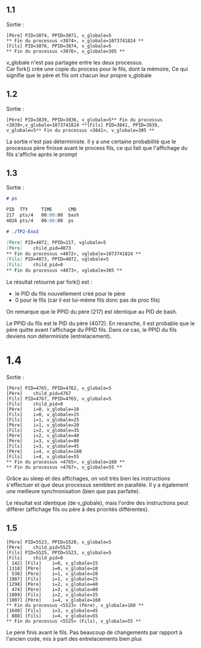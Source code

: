 
## 1.1

Sortie :

```
[Père] PID=3074, PPID=3071, v_globale=5
** Fin du processus <3074>, v_globale=1073741824 **
[Fils] PID=3076, PPID=3074, v_globale=5
** Fin du processus <3076>, v_globale=305 **
```

v_globale n'est pas partagée entre les deux processus.  
Car fork() crée une copie du process pour le fils, dont la mémoire, Ce qui signifie que le père et fils ont chacun leur propre v_globale

## 1.2

Sortie :

```
[Père] PID=3839, PPID=3836, v_globale=5** Fin du processus <3839>,v_globale=1073741824 **[Fils] PID=3841, PPID=3839, v_globale=5** Fin du processus <3841>, v_globale=305 **
```

La sortie n'est pas déterministe. Il y a une certaine probabilité que le
processus père finisse avant le process fils, ce qui fait que l'affichage
du fils s'affiche après le prompt

## 1.3

Sortie : 

```md
# ps

PID  TTY     TIME      CMD
217  pts/4   00:00:00  bash
4026 pts/4   00:00:00  ps

# ./TP2-Exo3

[Père] PID=4072, PPID=217, vglobale=5
[Père]    child_pid=4073
** Fin du processus <4072>, vglobale=1073741824 **
[Fils] PID=4073, PPID=4072, vglobale=5
[Fils]    child_pid=0
** Fin du processus <4073>, vglobale=305 **


```

Le résultat retourné par fork() est :
- le PID du fils nouvellement créé pour le père
- 0 pour le fils (car il est lui-même fils donc pas de proc fils)

On remarque que le PPID du père (217) est identique au PID de bash.

Le PPID du fils est le PID du père (4072). En revanche, il est probable que le père quitte avant l'affichage du PPID fils. Dans ce cas, le PPID du fils deviens non déterministe (entrelacement).

# 1.4

Sortie : 

```
[Père] PID=4765, PPID=4762, v_globale=5
[Père]    child_pid=4767
[Fils] PID=4767, PPID=4765, v_globale=5
[Fils]    child_pid=0
[Père]    i=0, v_globale=10
[Fils]    i=0, v_globale=15
[Fils]    i=1, v_globale=25
[Père]    i=1, v_globale=20
[Fils]    i=2, v_globale=35
[Père]    i=2, v_globale=40
[Père]    i=3, v_globale=80
[Fils]    i=3, v_globale=45
[Père]    i=4, v_globale=160
[Fils]    i=4, v_globale=55
** Fin du processus <4765>, v_globale=160 **
** Fin du processus <4767>, v_globale=55 **
```

Grâce au sleep et des affichages, on voit très bien les instructions s'effectuer et que deux processus semblent en parallèle. Il y a également une meilleure synchronisation (bien que pas parfaite).

Le résultat est identique (de v_globale), mais l'ordre des instructions peut différer (affichage fils ou père à des priorités différentes). 


## 1.5

```
[Père] PID=5523, PPID=5520, v_globale=5
[Père]    child_pid=5525
[Fils] PID=5525, PPID=5523, v_globale=5
[Fils]    child_pid=0
[ 142] [Fils]    i=0, v_globale=15
[1318] [Père]    i=0, v_globale=10
[ 538] [Père]    i=1, v_globale=20
[1987] [Fils]    i=1, v_globale=25
[1298] [Père]    i=2, v_globale=40
[ 474] [Père]    i=3, v_globale=80
[1809] [Fils]    i=2, v_globale=35
[1007] [Père]    i=4, v_globale=160
** Fin du processus <5523> (Père), v_globale=160 **
[1648] [Fils]    i=3, v_globale=45
[ 888] [Fils]    i=4, v_globale=55
** Fin du processus <5525> (Fils), v_globale=55 **
```

Le père finis avant le fils. Pas beaucoup de changements par rapport à l'ancien code, mis à part des entrelacements bien plus

